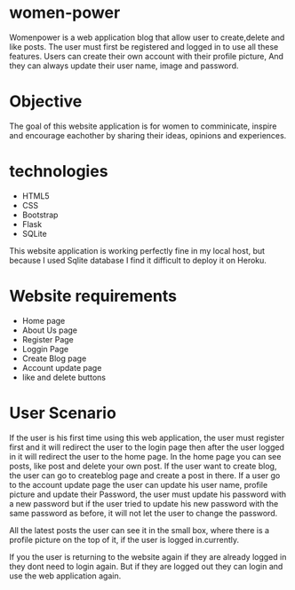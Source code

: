 # women-power

Womenpower is a web application blog that allow user to create,delete and like posts. The user must first be registered and logged in to use all these features.
Users can create their own account with their profile picture, And they can always update their user name, image and password. 

# Objective 

The goal of this website application is for women to comminicate, inspire and encourage eachother by sharing their ideas, opinions and experiences.


# technologies

- HTML5
- CSS
- Bootstrap
- Flask
- SQLite

This website application is working perfectly fine in my local host,  but  because I used Sqlite database I find it difficult to deploy it on Heroku.

# Website requirements
- Home page
- About Us page
- Register Page
- Loggin Page
- Create Blog page
- Account update page
- like and delete buttons


# User Scenario
If the user is his first time  using this web application,  the user must register first  and it will redirect the user to the login page then after the user logged in it will redirect the user to the home page. In the home page you can see posts, like post and delete your own post.  If the user want to create blog, the user can  go to createblog page  and  create a post in there. If a user go to the account update page  the user can update his user name, profile picture and update their Password, the user must update his password with a new password but  if the user tried to update his new password with the same password as before, it will not let the user to change the password.

All the latest posts the user can see it in the small box, where there is a profile picture  on the top of it, if the user is logged in.currently.

If you the user is returning to the website again if they are already logged in they dont need to login again. But if they are logged out they can login and use the web application again.
